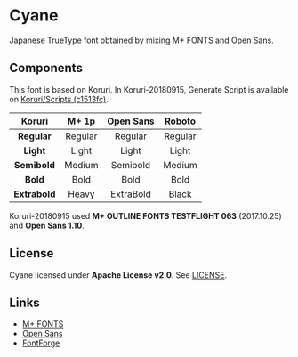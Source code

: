 # Cyane

Japanese TrueType font obtained by mixing M+ FONTS and Open Sans.

## Components

This font is based on Koruri.
In Koruri-20180915, Generate Script is available on [Koruri/Scripts (c1513fc)](https://github.com/Koruri/Scripts/tree/c1513fc6e00242eaeb129b3267634dad8b79c3e0).

| Koruri | M+ 1p | Open Sans | Roboto
|:---:|:---:|:---:|:---:|
| **Regular** | Regular | Regular | Regular |
| **Light** | Light | Light | Light |
| **Semibold** | Medium | Semibold | Medium |
| **Bold** | Bold | Bold | Bold |
| **Extrabold** | Heavy | ExtraBold | Black |

Koruri-20180915 used **M+ OUTLINE FONTS TESTFLIGHT 063** (2017.10.25) and **Open Sans 1.10**.

## License

Cyane licensed under **Apache License v2.0**. See [LICENSE](LICENSE).

## Links

- [M+ FONTS](https://mplus-fonts.osdn.jp)
- [Open Sans](https://www.google.com/fonts/specimen/Open+Sans)
- [FontForge](https://fontforge.github.io)
